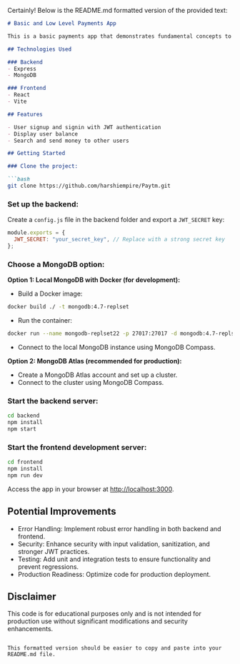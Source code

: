 Certainly! Below is the README.md formatted version of the provided text:

```markdown
# Basic and Low Level Payments App

This is a basic payments app that demonstrates fundamental concepts to consider when building such an application. While it's not production-ready, it serves as a starting point for learning and experimentation.

## Technologies Used

### Backend
- Express
- MongoDB

### Frontend
- React
- Vite

## Features

- User signup and signin with JWT authentication
- Display user balance
- Search and send money to other users

## Getting Started

### Clone the project:

```bash
git clone https://github.com/harshiempire/Paytm.git
```

### Set up the backend:

Create a `config.js` file in the backend folder and export a `JWT_SECRET` key:

```javascript
module.exports = {
  JWT_SECRET: "your_secret_key", // Replace with a strong secret key
};
```

### Choose a MongoDB option:

**Option 1: Local MongoDB with Docker (for development):**

- Build a Docker image:

```bash
docker build ./ -t mongodb:4.7-replset
```

- Run the container:

```bash
docker run --name mongodb-replset22 -p 27017:27017 -d mongodb:4.7-replset
```

- Connect to the local MongoDB instance using MongoDB Compass.

**Option 2: MongoDB Atlas (recommended for production):**

- Create a MongoDB Atlas account and set up a cluster.
- Connect to the cluster using MongoDB Compass.

### Start the backend server:

```bash
cd backend
npm install
npm start
```

### Start the frontend development server:

```bash
cd frontend
npm install
npm run dev
```

Access the app in your browser at [http://localhost:3000](http://localhost:3000).

## Potential Improvements

- Error Handling: Implement robust error handling in both backend and frontend.
- Security: Enhance security with input validation, sanitization, and stronger JWT practices.
- Testing: Add unit and integration tests to ensure functionality and prevent regressions.
- Production Readiness: Optimize code for production deployment.

## Disclaimer

This code is for educational purposes only and is not intended for production use without significant modifications and security enhancements.
```

This formatted version should be easier to copy and paste into your README.md file.